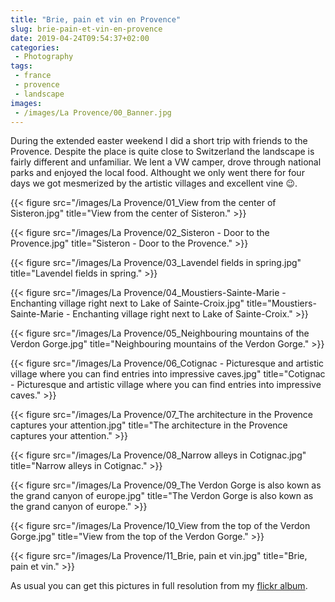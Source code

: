 ```yaml
---
title: "Brie, pain et vin en Provence"
slug: brie-pain-et-vin-en-provence
date: 2019-04-24T09:54:37+02:00
categories:
 - Photography
tags:
 - france
 - provence
 - landscape
images:
 - /images/La Provence/00_Banner.jpg
---
```


During the extended easter weekend I did a short trip with friends to the Provence. Despite the place is quite close to Switzerland the landscape is fairly different and unfamiliar. We lent a VW camper, drove through national parks and enjoyed the local food. Althought we only went there for four days we got mesmerized by the artistic villages and excellent vine 😉.
<!--more-->

{{< figure src="/images/La Provence/01_View from the center of Sisteron.jpg" title="View from the center of Sisteron." >}}

{{< figure src="/images/La Provence/02_Sisteron - Door to the Provence.jpg" title="Sisteron - Door to the Provence." >}}

{{< figure src="/images/La Provence/03_Lavendel fields in spring.jpg" title="Lavendel fields in spring." >}}

{{< figure src="/images/La Provence/04_Moustiers-Sainte-Marie - Enchanting village right next to Lake of Sainte-Croix.jpg" title="Moustiers-Sainte-Marie - Enchanting village right next to Lake of Sainte-Croix." >}}

{{< figure src="/images/La Provence/05_Neighbouring mountains of the Verdon Gorge.jpg" title="Neighbouring mountains of the Verdon Gorge." >}}

{{< figure src="/images/La Provence/06_Cotignac - Picturesque and artistic village where you can find entries into impressive caves.jpg" title="Cotignac - Picturesque and artistic village where you can find entries into impressive caves." >}}

{{< figure src="/images/La Provence/07_The architecture in the Provence captures your attention.jpg" title="The architecture in the Provence captures your attention." >}}

{{< figure src="/images/La Provence/08_Narrow alleys in Cotignac.jpg" title="Narrow alleys in Cotignac." >}}

{{< figure src="/images/La Provence/09_The Verdon Gorge is also kown as the grand canyon of europe.jpg" title="The Verdon Gorge is also kown as the grand canyon of europe." >}}

{{< figure src="/images/La Provence/10_View from the top of the Verdon Gorge.jpg" title="View from the top of the Verdon Gorge." >}}

{{< figure src="/images/La Provence/11_Brie, pain et vin.jpg" title="Brie, pain et vin." >}}

As usual you can get this pictures in full resolution from my [flickr album](https://www.flickr.com/photos/janik-von-rotz/albums/72157706709996241).